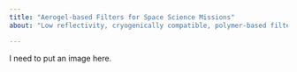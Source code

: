 ```yaml
---
title: "Aerogel-based Filters for Space Science Missions"
about: "Low reflectivity, cryogenically compatible, polymer-based filters."

---
```


I need to put an image here.
